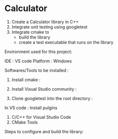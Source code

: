 # Calculator 

1. Create a Calculator library in C++
2. Integrate unit testing using googletest
3. Integrate cmake to 
   -  build the library 
   -  create a test executable that runs on the library 


Environment used for this project:

IDE : VS code
Platform : Windows 


Softwares/Tools to be installed :
1. Install cmake :
2. Install Visual Studio community : 

3. Clone googletest into the root directory : 

In VS code :
Install pulgins 
1. C/C++ for Visual Studio Code
2. CMake Tools

Steps to configure and build the library:



 